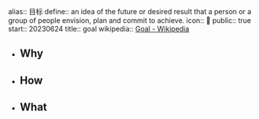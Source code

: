 alias:: 目标
define:: an idea of the future or desired result that a person or a group of people envision, plan and commit to achieve.
icon:: 🎯
public:: true
start:: 20230624
title:: goal
wikipedia:: [Goal - Wikipedia](https://en.wikipedia.org/wiki/Goal)

- ## Why
- ## How
- ## What